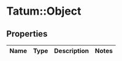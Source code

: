 # Tatum::Object

## Properties
Name | Type | Description | Notes
------------ | ------------- | ------------- | -------------

